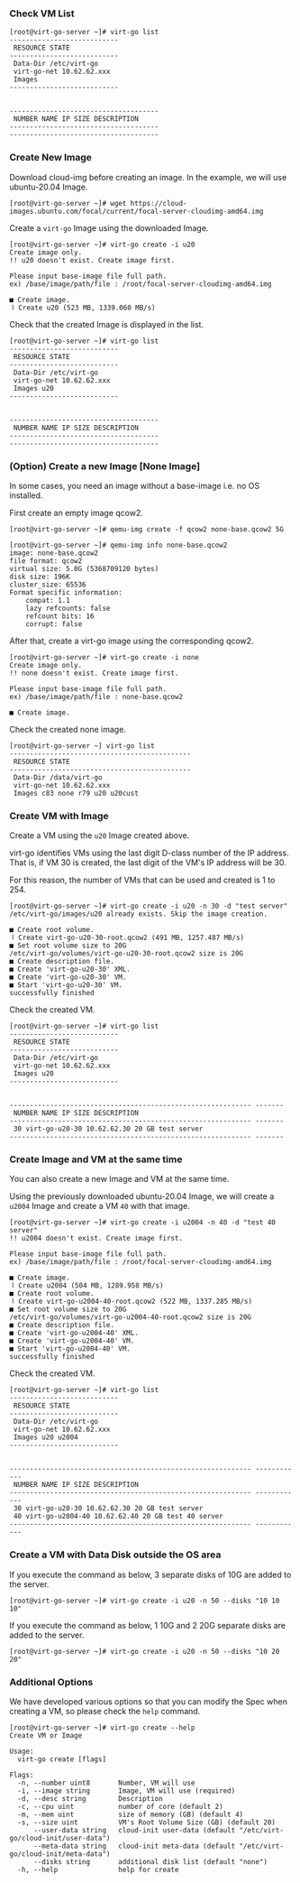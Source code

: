 ### Check VM List

```
[root@virt-go-server ~]# virt-go list
---------------------------
 RESOURCE STATE
---------------------------
 Data-Dir /etc/virt-go
 virt-go-net 10.62.62.xxx
 Images
---------------------------


-------------------------------------
 NUMBER NAME IP SIZE DESCRIPTION
-------------------------------------
-------------------------------------
```

### Create New Image

Download cloud-img before creating an image. In the example, we will use ubuntu-20.04 Image.

```
[root@virt-go-server ~]# wget https://cloud-images.ubuntu.com/focal/current/focal-server-cloudimg-amd64.img
```

Create a `virt-go` Image using the downloaded Image.

```
[root@virt-go-server ~]# virt-go create -i u20
Create image only.
!! u20 doesn't exist. Create image first.

Please input base-image file full path.
ex) /base/image/path/file : /root/focal-server-cloudimg-amd64.img

■ Create image.
⠸ Create u20 (523 MB, 1339.060 MB/s)
```

Check that the created Image is displayed in the list.

```
[root@virt-go-server ~]# virt-go list
---------------------------
 RESOURCE STATE
---------------------------
 Data-Dir /etc/virt-go
 virt-go-net 10.62.62.xxx
 Images u20
---------------------------


-------------------------------------
 NUMBER NAME IP SIZE DESCRIPTION
-------------------------------------
-------------------------------------
```

### (Option) Create a new Image [None Image]

In some cases, you need an image without a base-image i.e. no OS installed.

First create an empty image qcow2.

```
[root@virt-go-server ~]# qemu-img create -f qcow2 none-base.qcow2 5G

[root@virt-go-server ~]# qemu-img info none-base.qcow2
image: none-base.qcow2
file format: qcow2
virtual size: 5.0G (5368709120 bytes)
disk size: 196K
cluster_size: 65536
Format specific information:
    compat: 1.1
    lazy refcounts: false
    refcount bits: 16
    corrupt: false
```

After that, create a virt-go image using the corresponding qcow2.

```
[root@virt-go-server ~]# virt-go create -i none
Create image only.
!! none doesn't exist. Create image first.

Please input base-image file full path.
ex) /base/image/path/file : none-base.qcow2

■ Create image.
```

Check the created none image.

```
[root@virt-go-server ~] virt-go list
---------------------------------------------
 RESOURCE STATE
---------------------------------------------
 Data-Dir /data/virt-go
 virt-go-net 10.62.62.xxx
 Images c83 none r79 u20 u20cust
 ```


### Create VM with Image

Create a VM using the `u20` Image created above.

virt-go identifies VMs using the last digit D-class number of the IP address. That is, if VM 30 is created, the last digit of the VM's IP address will be 30.

For this reason, the number of VMs that can be used and created is 1 to 254.

```
[root@virt-go-server ~]# virt-go create -i u20 -n 30 -d "test server"
/etc/virt-go/images/u20 already exists. Skip the image creation.

■ Create root volume.
⠸ Create virt-go-u20-30-root.qcow2 (491 MB, 1257.487 MB/s)
■ Set root volume size to 20G
/etc/virt-go/volumes/virt-go-u20-30-root.qcow2 size is 20G
■ Create description file.
■ Create 'virt-go-u20-30' XML.
■ Create 'virt-go-u20-30' VM.
■ Start 'virt-go-u20-30' VM.
successfully finished
```

Check the created VM.

```
[root@virt-go-server ~]# virt-go list
---------------------------
 RESOURCE STATE
---------------------------
 Data-Dir /etc/virt-go
 virt-go-net 10.62.62.xxx
 Images u20
---------------------------


------------------------------------------------------------ -------
 NUMBER NAME IP SIZE DESCRIPTION
------------------------------------------------------------ -------
 30 virt-go-u20-30 10.62.62.30 20 GB test server
------------------------------------------------------------ -------
```

### Create Image and VM at the same time

You can also create a new Image and VM at the same time.

Using the previously downloaded ubuntu-20.04 Image, we will create a `u2004` Image and create a VM `40` with that image.

```
[root@virt-go-server ~]# virt-go create -i u2004 -n 40 -d "test 40 server"
!! u2004 doesn't exist. Create image first.

Please input base-image file full path.
ex) /base/image/path/file : /root/focal-server-cloudimg-amd64.img

■ Create image.
⠸ Create u2004 (504 MB, 1289.958 MB/s)
■ Create root volume.
⠸ Create virt-go-u2004-40-root.qcow2 (522 MB, 1337.285 MB/s)
■ Set root volume size to 20G
/etc/virt-go/volumes/virt-go-u2004-40-root.qcow2 size is 20G
■ Create description file.
■ Create 'virt-go-u2004-40' XML.
■ Create 'virt-go-u2004-40' VM.
■ Start 'virt-go-u2004-40' VM.
successfully finished
```

Check the created VM.

```
[root@virt-go-server ~]# virt-go list
---------------------------
 RESOURCE STATE
---------------------------
 Data-Dir /etc/virt-go
 virt-go-net 10.62.62.xxx
 Images u20 u2004
---------------------------


------------------------------------------------------------ ------------
 NUMBER NAME IP SIZE DESCRIPTION
------------------------------------------------------------ ------------
 30 virt-go-u20-30 10.62.62.30 20 GB test server
 40 virt-go-u2004-40 10.62.62.40 20 GB test 40 server
------------------------------------------------------------ ------------
```


### Create a VM with Data Disk outside the OS area

If you execute the command as below, 3 separate disks of 10G are added to the server.

```
[root@virt-go-server ~]# virt-go create -i u20 -n 50 --disks "10 10 10"
```

If you execute the command as below, 1 10G and 2 20G separate disks are added to the server.

```
[root@virt-go-server ~]# virt-go create -i u20 -n 50 --disks "10 20 20"
```


### Additional Options

We have developed various options so that you can modify the Spec when creating a VM, so please check the `help` command.

```
[root@virt-go-server ~]# virt-go create --help
Create VM or Image

Usage:
  virt-go create [flags]

Flags:
  -n, --number uint8       Number, VM will use
  -i, --image string       Image, VM will use (required)
  -d, --desc string        Description
  -c, --cpu uint           number of core (default 2)
  -m, --mem uint           size of memory (GB) (default 4)
  -s, --size uint          VM's Root Volume Size (GB) (default 20)
      --user-data string   cloud-init user-data (default "/etc/virt-go/cloud-init/user-data")
      --meta-data string   cloud-init meta-data (default "/etc/virt-go/cloud-init/meta-data")
      --disks string       additional disk list (default "none")
  -h, --help               help for create
```